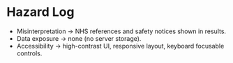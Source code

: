 # Hazard Log
- Misinterpretation → NHS references and safety notices shown in results.
- Data exposure → none (no server storage).
- Accessibility → high-contrast UI, responsive layout, keyboard focusable controls.